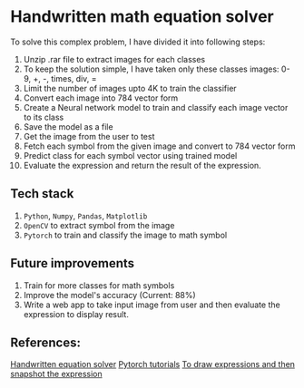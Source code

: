 # Handwritten math equation solver

To solve this complex problem, I have divided it into following steps:
1. Unzip .rar file to extract images for each classes
2. To keep the solution simple, I have taken only these classes images: 0-9, +, -, times, div, =
3. Limit the number of images upto 4K to train the classifier
4. Convert each image into 784 vector form
5. Create a Neural network model to train and classify each image vector to its class
6. Save the model as a file
7. Get the image from the user to test
8. Fetch each symbol from the given image and convert to 784 vector form
9. Predict class for each symbol vector using trained model
10. Evaluate the expression and return the result of the expression.

## Tech stack

1. `Python`, `Numpy`, `Pandas`, `Matplotlib`
2. `OpenCV` to extract symbol from the image
3. `Pytorch` to train and classify the image to math symbol

## Future improvements

1. Train for more classes for math symbols
2. Improve the model's accuracy (Current: 88%)
3. Write a web app to take input image from user and then evaluate the expression to display result.

## References:

[Handwritten equation solver](https://github.com/vipul79321/Handwritten-Equation-Solver)
[Pytorch tutorials](https://pytorch.org/tutorials/)
[To draw expressions and then snapshot the expression](https://www.mathsisfun.com/geometry/drawing.html)